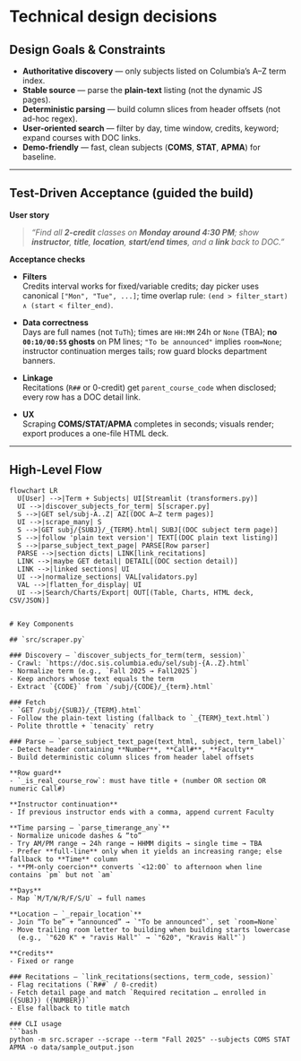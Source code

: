 # Technical design decisions

## Design Goals & Constraints

- **Authoritative discovery** — only subjects listed on Columbia’s A–Z term index.
- **Stable source** — parse the **plain-text** listing (not the dynamic JS pages).
- **Deterministic parsing** — build column slices from header offsets (not ad-hoc regex).
- **User-oriented search** — filter by day, time window, credits, keyword; expand courses with DOC links.
- **Demo-friendly** — fast, clean subjects (**COMS**, **STAT**, **APMA**) for baseline.

---

## Test-Driven Acceptance (guided the build)

**User story**

> _“Find all **2-credit** classes on **Monday around 4:30 PM**; show **instructor**, **title**, **location**, **start/end times**, and a **link** back to DOC.”_

**Acceptance checks**

- **Filters**  
  Credits interval works for fixed/variable credits; day picker uses canonical `["Mon", "Tue", ...]`; time overlap rule: `(end > filter_start) ∧ (start < filter_end)`.

- **Data correctness**  
  Days are full names (not `TuTh`); times are `HH:MM` 24h or `None` (TBA); **no `00:10/00:55` ghosts** on PM lines; `"To be announced"` implies `room=None`; instructor continuation merges tails; row guard blocks department banners.

- **Linkage**  
  Recitations (`R##` or 0-credit) get `parent_course_code` when disclosed; every row has a DOC detail link.

- **UX**  
  Scraping **COMS/STAT/APMA** completes in seconds; visuals render; export produces a one-file HTML deck.

---

## High-Level Flow

```mermaid
flowchart LR
  U[User] -->|Term + Subjects| UI[Streamlit (transformers.py)]
  UI -->|discover_subjects_for_term| S[scraper.py]
  S -->|GET sel/subj-A..Z| AZ[(DOC A–Z term pages)]
  UI -->|scrape_many| S
  S -->|GET subj/{SUBJ}/_{TERM}.html| SUBJ[(DOC subject term page)]
  S -->|follow 'plain text version'| TEXT[(DOC plain text listing)]
  S -->|parse_subject_text_page| PARSE[Row parser]
  PARSE -->|section dicts| LINK[link_recitations]
  LINK -->|maybe GET detail| DETAIL[(DOC section detail)]
  LINK -->|linked sections| UI
  UI -->|normalize_sections| VAL[validators.py]
  VAL -->|flatten_for_display| UI
  UI -->|Search/Charts/Export| OUT[(Table, Charts, HTML deck, CSV/JSON)]


# Key Components

## `src/scraper.py`

### Discovery — `discover_subjects_for_term(term, session)`
- Crawl: `https://doc.sis.columbia.edu/sel/subj-{A..Z}.html`
- Normalize term (e.g., `Fall 2025 → Fall2025`)
- Keep anchors whose text equals the term
- Extract `{CODE}` from `/subj/{CODE}/_{term}.html`

### Fetch
- `GET /subj/{SUBJ}/_{TERM}.html`
- Follow the plain-text listing (fallback to `_{TERM}_text.html`)
- Polite throttle + `tenacity` retry

### Parse — `parse_subject_text_page(text_html, subject, term_label)`
- Detect header containing **Number**, **Call#**, **Faculty**
- Build deterministic column slices from header label offsets

**Row guard**  
- `_is_real_course_row`: must have title + (number OR section OR numeric Call#)

**Instructor continuation**  
- If previous instructor ends with a comma, append current Faculty

**Time parsing — `parse_timerange_any`**
- Normalize unicode dashes & “to”
- Try AM/PM range → 24h range → HHMM digits → single time → TBA
- Prefer **full-line** only when it yields an increasing range; else fallback to **Time** column
- **PM-only coercion** converts `<12:00` to afternoon when line contains `pm` but not `am`

**Days**
- Map `M/T/W/R/F/S/U` → full names

**Location — `_repair_location`**
- Join “To be” + “announced” → `"To be announced"`, set `room=None`
- Move trailing room letter to building when building starts lowercase  
  (e.g., `"620 K" + "ravis Hall"` → `"620", "Kravis Hall"`)

**Credits**
- Fixed or range

### Recitations — `link_recitations(sections, term_code, session)`
- Flag recitations (`R##` / 0-credit)
- Fetch detail page and match `Required recitation … enrolled in ({SUBJ}) ({NUMBER})`
- Else fallback to title match

### CLI usage
```bash
python -m src.scraper --scrape --term "Fall 2025" --subjects COMS STAT APMA -o data/sample_output.json



